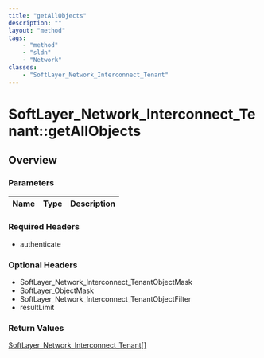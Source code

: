 ```yaml
---
title: "getAllObjects"
description: ""
layout: "method"
tags:
    - "method"
    - "sldn"
    - "Network"
classes:
    - "SoftLayer_Network_Interconnect_Tenant"
---
```

# SoftLayer_Network_Interconnect_Tenant::getAllObjects
## Overview 


### Parameters 
|Name | Type | Description |
| --- | --- | --- |


### Required Headers
* authenticate

### Optional Headers
* SoftLayer_Network_Interconnect_TenantObjectMask
* SoftLayer_ObjectMask
* SoftLayer_Network_Interconnect_TenantObjectFilter
* resultLimit

### Return Values
<a href='/reference/datatypes/SoftLayer_Network_Interconnect_Tenant'>SoftLayer_Network_Interconnect_Tenant[] </a>

